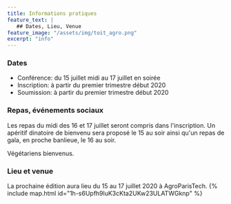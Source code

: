 ```yaml
---
title: Informations pratiques
feature_text: |
   ## Dates, Lieu, Venue 
feature_image: "/assets/img/toit_agro.png"
excerpt: "info"
---
```


### Dates

  * Conférence: du 15 juillet midi au 17 juillet en soirée 
  * Inscription: à partir du premier trimestre début 2020
  * Soumission: à partir du premier trimestre début 2020

### Repas, événements sociaux

Les repas du midi des 16 et 17 juillet seront compris dans
l'inscription. Un apéritif dinatoire de bienvenu sera proposé le 15 au
soir ainsi qu'un repas de gala, en proche banlieue, le 16 au soir.

Végétariens bienvenus.

### Lieu et venue

La prochaine édition aura lieu du 15 au 17 juillet 2020 à AgroParisTech.
{% include map.html id="1h-s6Upfh9luK3cKta2UKw23ULATWGknp" %}





